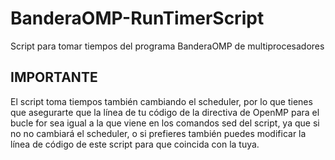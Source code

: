 # BanderaOMP-RunTimerScript
Script para tomar tiempos del programa BanderaOMP de multiprocesadores
## IMPORTANTE
El script toma tiempos también cambiando el scheduler, por lo que tienes que asegurarte que la línea de tu código de la directiva de OpenMP para el bucle for sea igual a la que viene en los comandos sed del script, ya que si no no cambiará el scheduler, o si prefieres también puedes modificar la línea de código de este script para que coincida con la tuya.
